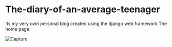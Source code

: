 # The-diary-of-an-average-teenager
Its my very own personal blog created using the django web framework
The home page

![Capture](https://user-images.githubusercontent.com/46229364/59158040-0600ed00-8ad2-11e9-9536-d1060b61ae95.PNG)

